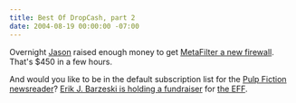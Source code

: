 ```yaml
---
title: Best Of DropCash, part 2
date: 2004-08-19 00:00:00 -07:00
---
```


<p>
Overnight <a href="http://q.queso.com/">Jason</a> raised enough money to get <a href="http://www.dropcash.com/campaign/delfuego/queso_firewall_and_vpn_server/">MetaFilter a new firewall</a>. That's $450 in a few hours.
</p>
<p>
And would you like to be in the default subscription list for the <a href="http://freshsqueeze.com/products/pulpfiction/">Pulp Fiction newsreader</a>? <a href="http://www.dropcash.com/campaign/iacas/pulpfiction_for_the_eff/">Erik J. Barzeski is holding a fundraiser</a> for <a href="http://nslog.com/archives/2004/08/10/pulpfiction_for_the_eff.php ">the EFF</a>.
</p>
